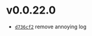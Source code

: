 # v0.0.22.0
 * [`d736cf2`](https://github.com/lucaspopp0/hass-updatemanager/commit/d736cf2) remove annoying log

